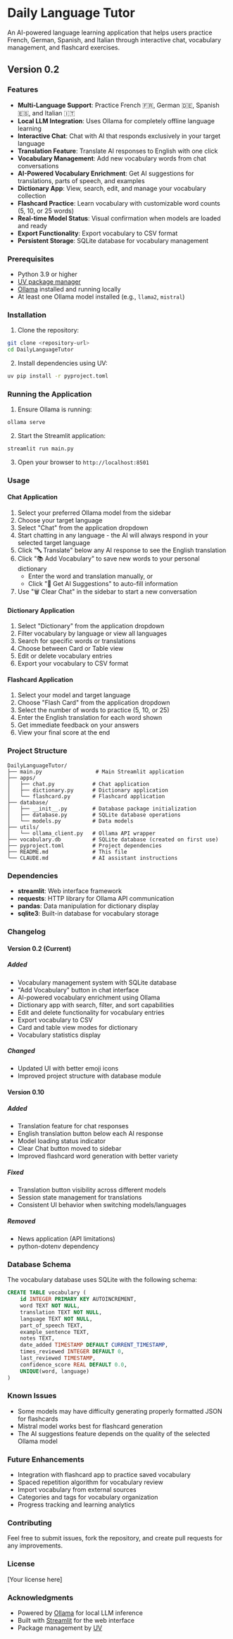 # Daily Language Tutor

An AI-powered language learning application that helps users practice French, German, Spanish, and Italian through interactive chat, vocabulary management, and flashcard exercises.

## Version 0.2

### Features

- **Multi-Language Support**: Practice French 🇫🇷, German 🇩🇪, Spanish 🇪🇸, and Italian 🇮🇹
- **Local LLM Integration**: Uses Ollama for completely offline language learning
- **Interactive Chat**: Chat with AI that responds exclusively in your target language
- **Translation Feature**: Translate AI responses to English with one click
- **Vocabulary Management**: Add new vocabulary words from chat conversations
- **AI-Powered Vocabulary Enrichment**: Get AI suggestions for translations, parts of speech, and examples
- **Dictionary App**: View, search, edit, and manage your vocabulary collection
- **Flashcard Practice**: Learn vocabulary with customizable word counts (5, 10, or 25 words)
- **Real-time Model Status**: Visual confirmation when models are loaded and ready
- **Export Functionality**: Export vocabulary to CSV format
- **Persistent Storage**: SQLite database for vocabulary management

### Prerequisites

- Python 3.9 or higher
- [UV package manager](https://github.com/astral-sh/uv)
- [Ollama](https://ollama.ai/) installed and running locally
- At least one Ollama model installed (e.g., `llama2`, `mistral`)

### Installation

1. Clone the repository:
```bash
git clone <repository-url>
cd DailyLanguageTutor
```

2. Install dependencies using UV:
```bash
uv pip install -r pyproject.toml
```

### Running the Application

1. Ensure Ollama is running:
```bash
ollama serve
```

2. Start the Streamlit application:
```bash
streamlit run main.py
```

3. Open your browser to `http://localhost:8501`

### Usage

#### Chat Application
1. Select your preferred Ollama model from the sidebar
2. Choose your target language
3. Select "Chat" from the application dropdown
4. Start chatting in any language - the AI will always respond in your selected target language
5. Click "🔤 Translate" below any AI response to see the English translation
6. Click "📚 Add Vocabulary" to save new words to your personal dictionary
   - Enter the word and translation manually, or
   - Click "🤖 Get AI Suggestions" to auto-fill information
7. Use "🗑️ Clear Chat" in the sidebar to start a new conversation

#### Dictionary Application
1. Select "Dictionary" from the application dropdown
2. Filter vocabulary by language or view all languages
3. Search for specific words or translations
4. Choose between Card or Table view
5. Edit or delete vocabulary entries
6. Export your vocabulary to CSV format

#### Flashcard Application
1. Select your model and target language
2. Choose "Flash Card" from the application dropdown
3. Select the number of words to practice (5, 10, or 25)
4. Enter the English translation for each word shown
5. Get immediate feedback on your answers
6. View your final score at the end

### Project Structure

```
DailyLanguageTutor/
├── main.py                 # Main Streamlit application
├── apps/
│   ├── chat.py            # Chat application
│   ├── dictionary.py      # Dictionary application
│   └── flashcard.py       # Flashcard application
├── database/
│   ├── __init__.py        # Database package initialization
│   ├── database.py        # SQLite database operations
│   └── models.py          # Data models
├── utils/
│   └── ollama_client.py   # Ollama API wrapper
├── vocabulary.db          # SQLite database (created on first use)
├── pyproject.toml         # Project dependencies
├── README.md              # This file
└── CLAUDE.md              # AI assistant instructions
```

### Dependencies

- **streamlit**: Web interface framework
- **requests**: HTTP library for Ollama API communication
- **pandas**: Data manipulation for dictionary display
- **sqlite3**: Built-in database for vocabulary storage

### Changelog

#### Version 0.2 (Current)
##### Added
- Vocabulary management system with SQLite database
- "Add Vocabulary" button in chat interface
- AI-powered vocabulary enrichment using Ollama
- Dictionary app with search, filter, and sort capabilities
- Edit and delete functionality for vocabulary entries
- Export vocabulary to CSV
- Card and table view modes for dictionary
- Vocabulary statistics display

##### Changed
- Updated UI with better emoji icons
- Improved project structure with database module

#### Version 0.10
##### Added
- Translation feature for chat responses
- English translation button below each AI response
- Model loading status indicator
- Clear Chat button moved to sidebar
- Improved flashcard word generation with better variety

##### Fixed
- Translation button visibility across different models
- Session state management for translations
- Consistent UI behavior when switching models/languages

##### Removed
- News application (API limitations)
- python-dotenv dependency

### Database Schema

The vocabulary database uses SQLite with the following schema:

```sql
CREATE TABLE vocabulary (
    id INTEGER PRIMARY KEY AUTOINCREMENT,
    word TEXT NOT NULL,
    translation TEXT NOT NULL,
    language TEXT NOT NULL,
    part_of_speech TEXT,
    example_sentence TEXT,
    notes TEXT,
    date_added TIMESTAMP DEFAULT CURRENT_TIMESTAMP,
    times_reviewed INTEGER DEFAULT 0,
    last_reviewed TIMESTAMP,
    confidence_score REAL DEFAULT 0.0,
    UNIQUE(word, language)
)
```

### Known Issues

- Some models may have difficulty generating properly formatted JSON for flashcards
- Mistral model works best for flashcard generation
- The AI suggestions feature depends on the quality of the selected Ollama model

### Future Enhancements

- Integration with flashcard app to practice saved vocabulary
- Spaced repetition algorithm for vocabulary review
- Import vocabulary from external sources
- Categories and tags for vocabulary organization
- Progress tracking and learning analytics

### Contributing

Feel free to submit issues, fork the repository, and create pull requests for any improvements.

### License

[Your license here]

### Acknowledgments

- Powered by [Ollama](https://ollama.ai/) for local LLM inference
- Built with [Streamlit](https://streamlit.io/) for the web interface
- Package management by [UV](https://github.com/astral-sh/uv)